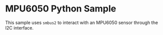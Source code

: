 # MPU6050 Python Sample

This sample uses `smbus2` to interact with an MPU6050 sensor through the I2C interface.
